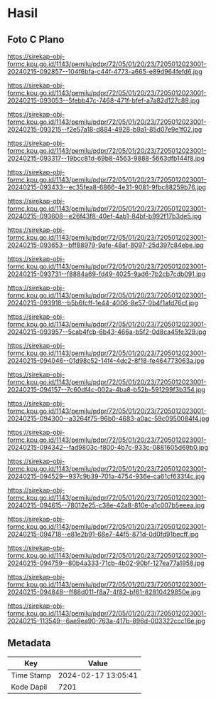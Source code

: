 # Hasil

## Foto C Plano

https://sirekap-obj-formc.kpu.go.id/1143/pemilu/pdpr/72/05/01/20/23/7205012023001-20240215-092857--104f6bfa-c44f-4773-a665-e89d964fefd6.jpg

https://sirekap-obj-formc.kpu.go.id/1143/pemilu/pdpr/72/05/01/20/23/7205012023001-20240215-093053--5febb47c-7468-471f-bfef-a7a82d127c89.jpg

https://sirekap-obj-formc.kpu.go.id/1143/pemilu/pdpr/72/05/01/20/23/7205012023001-20240215-093215--f2e57a18-d884-4928-b9a1-85d07e9e1f02.jpg

https://sirekap-obj-formc.kpu.go.id/1143/pemilu/pdpr/72/05/01/20/23/7205012023001-20240215-093317--19bcc81d-69b8-4563-9888-5663dfb144f8.jpg

https://sirekap-obj-formc.kpu.go.id/1143/pemilu/pdpr/72/05/01/20/23/7205012023001-20240215-093433--ec35fea8-6866-4e31-9081-9fbc88259b76.jpg

https://sirekap-obj-formc.kpu.go.id/1143/pemilu/pdpr/72/05/01/20/23/7205012023001-20240215-093608--e26f43f8-40ef-4ab1-84bf-b992f17b3de5.jpg

https://sirekap-obj-formc.kpu.go.id/1143/pemilu/pdpr/72/05/01/20/23/7205012023001-20240215-093653--bff88979-9afe-48af-8097-25d397c84ebe.jpg

https://sirekap-obj-formc.kpu.go.id/1143/pemilu/pdpr/72/05/01/20/23/7205012023001-20240215-093731--f8884a69-fd49-4025-9ad6-7b2cb7cdb091.jpg

https://sirekap-obj-formc.kpu.go.id/1143/pemilu/pdpr/72/05/01/20/23/7205012023001-20240215-093918--b5b6fcff-1e44-4006-8e57-0b4f1afd76cf.jpg

https://sirekap-obj-formc.kpu.go.id/1143/pemilu/pdpr/72/05/01/20/23/7205012023001-20240215-093957--5cab4fcb-6b43-466a-b5f2-0d8ca45fe329.jpg

https://sirekap-obj-formc.kpu.go.id/1143/pemilu/pdpr/72/05/01/20/23/7205012023001-20240215-094046--01d98c52-14f4-4dc2-8f18-fe464773063a.jpg

https://sirekap-obj-formc.kpu.go.id/1143/pemilu/pdpr/72/05/01/20/23/7205012023001-20240215-094157--7c60df4c-002a-4ba8-b52b-591299f3b354.jpg

https://sirekap-obj-formc.kpu.go.id/1143/pemilu/pdpr/72/05/01/20/23/7205012023001-20240215-094300--a3264f75-96b0-4683-a0ac-59c0950084f4.jpg

https://sirekap-obj-formc.kpu.go.id/1143/pemilu/pdpr/72/05/01/20/23/7205012023001-20240215-094342--fad9803c-f800-4b7c-933c-0881605d69b0.jpg

https://sirekap-obj-formc.kpu.go.id/1143/pemilu/pdpr/72/05/01/20/23/7205012023001-20240215-094529--937c9b39-701a-4754-936e-ca61cf633f4c.jpg

https://sirekap-obj-formc.kpu.go.id/1143/pemilu/pdpr/72/05/01/20/23/7205012023001-20240215-094615--78012e25-c38e-42a8-810e-a1c007b5eeea.jpg

https://sirekap-obj-formc.kpu.go.id/1143/pemilu/pdpr/72/05/01/20/23/7205012023001-20240215-094718--e81e2b91-68e7-44f5-871d-0d0fd91becff.jpg

https://sirekap-obj-formc.kpu.go.id/1143/pemilu/pdpr/72/05/01/20/23/7205012023001-20240215-094759--80b4a333-71cb-4b02-90bf-127ea77a1958.jpg

https://sirekap-obj-formc.kpu.go.id/1143/pemilu/pdpr/72/05/01/20/23/7205012023001-20240215-094848--ff88d011-f8a7-4f82-bf61-82810429850e.jpg

https://sirekap-obj-formc.kpu.go.id/1143/pemilu/pdpr/72/05/01/20/23/7205012023001-20240215-113549--6ae9ea90-763a-417b-896d-003322ccc16e.jpg


## Metadata

| Key        | Value               |
| ---------- | ------------------- |
| Time Stamp | 2024-02-17 13:05:41 |
| Kode Dapil | 7201                |



